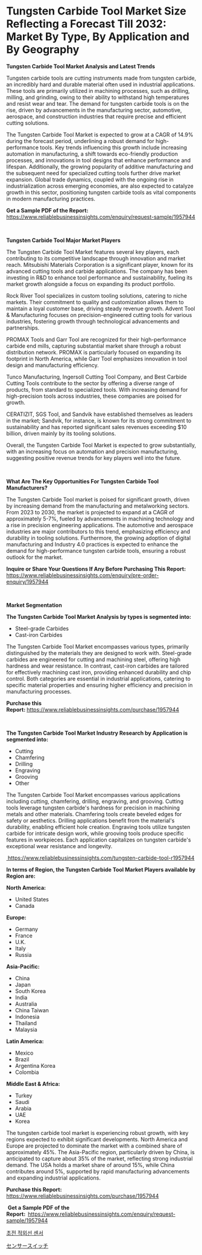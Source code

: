 <p><h1>Tungsten Carbide Tool Market Size Reflecting a Forecast Till 2032: Market By Type, By Application and By Geography</h1></p><p><strong>Tungsten Carbide Tool Market Analysis and Latest Trends</strong></p>
<p><p>Tungsten carbide tools are cutting instruments made from tungsten carbide, an incredibly hard and durable material often used in industrial applications. These tools are primarily utilized in machining processes, such as drilling, milling, and grinding, owing to their ability to withstand high temperatures and resist wear and tear. The demand for tungsten carbide tools is on the rise, driven by advancements in the manufacturing sector, automotive, aerospace, and construction industries that require precise and efficient cutting solutions.</p><p>The Tungsten Carbide Tool Market is expected to grow at a CAGR of 14.9% during the forecast period, underlining a robust demand for high-performance tools. Key trends influencing this growth include increasing automation in manufacturing, a shift towards eco-friendly production processes, and innovations in tool designs that enhance performance and lifespan. Additionally, the growing popularity of additive manufacturing and the subsequent need for specialized cutting tools further drive market expansion. Global trade dynamics, coupled with the ongoing rise in industrialization across emerging economies, are also expected to catalyze growth in this sector, positioning tungsten carbide tools as vital components in modern manufacturing practices.</p></p>
<p><strong>Get a Sample PDF of the Report:&nbsp;</strong> <a href="https://www.reliablebusinessinsights.com/enquiry/request-sample/1957944?utm_campaign=39&utm_medium=2&utm_source=Github&utm_content=ia&utm_term=17022025&utm_id=tungsten-carbide-tool">https://www.reliablebusinessinsights.com/enquiry/request-sample/1957944</a></p>
<p>&nbsp;</p>
<p><strong>Tungsten Carbide Tool Major Market Players</strong></p>
<p><p>The Tungsten Carbide Tool Market features several key players, each contributing to its competitive landscape through innovation and market reach. Mitsubishi Materials Corporation is a significant player, known for its advanced cutting tools and carbide applications. The company has been investing in R&D to enhance tool performance and sustainability, fueling its market growth alongside a focus on expanding its product portfolio.</p><p>Rock River Tool specializes in custom tooling solutions, catering to niche markets. Their commitment to quality and customization allows them to maintain a loyal customer base, driving steady revenue growth. Advent Tool & Manufacturing focuses on precision-engineered cutting tools for various industries, fostering growth through technological advancements and partnerships.</p><p>PROMAX Tools and Garr Tool are recognized for their high-performance carbide end mills, capturing substantial market share through a robust distribution network. PROMAX is particularly focused on expanding its footprint in North America, while Garr Tool emphasizes innovation in tool design and manufacturing efficiency.</p><p>Tunco Manufacturing, Ingersoll Cutting Tool Company, and Best Carbide Cutting Tools contribute to the sector by offering a diverse range of products, from standard to specialized tools. With increasing demand for high-precision tools across industries, these companies are poised for growth.</p><p>CERATIZIT, SGS Tool, and Sandvik have established themselves as leaders in the market; Sandvik, for instance, is known for its strong commitment to sustainability and has reported significant sales revenues exceeding $10 billion, driven mainly by its tooling solutions.</p><p>Overall, the Tungsten Carbide Tool Market is expected to grow substantially, with an increasing focus on automation and precision manufacturing, suggesting positive revenue trends for key players well into the future.</p></p>
<p>&nbsp;</p>
<p><strong>What Are The Key Opportunities For Tungsten Carbide Tool Manufacturers?</strong></p>
<p><p>The Tungsten Carbide Tool market is poised for significant growth, driven by increasing demand from the manufacturing and metalworking sectors. From 2023 to 2030, the market is projected to expand at a CAGR of approximately 5-7%, fueled by advancements in machining technology and a rise in precision engineering applications. The automotive and aerospace industries are major contributors to this trend, emphasizing efficiency and durability in tooling solutions. Furthermore, the growing adoption of digital manufacturing and Industry 4.0 practices is expected to enhance the demand for high-performance tungsten carbide tools, ensuring a robust outlook for the market.</p></p>
<p><strong>Inquire or Share Your Questions If Any Before Purchasing This Report:</strong> <a href="https://www.reliablebusinessinsights.com/enquiry/pre-order-enquiry/1957944?utm_campaign=39&utm_medium=2&utm_source=Github&utm_content=ia&utm_term=17022025&utm_id=tungsten-carbide-tool">https://www.reliablebusinessinsights.com/enquiry/pre-order-enquiry/1957944</a></p>
<p>&nbsp;</p>
<p><strong>Market Segmentation</strong></p>
<p><strong>The Tungsten Carbide Tool Market Analysis by types is segmented into:</strong></p>
<p><ul><li>Steel-grade Carbides</li><li>Cast-iron Carbides</li></ul></p>
<p><p>The Tungsten Carbide Tool Market encompasses various types, primarily distinguished by the materials they are designed to work with. Steel-grade carbides are engineered for cutting and machining steel, offering high hardness and wear resistance. In contrast, cast-iron carbides are tailored for effectively machining cast iron, providing enhanced durability and chip control. Both categories are essential in industrial applications, catering to specific material properties and ensuring higher efficiency and precision in manufacturing processes.</p></p>
<p><strong>Purchase this Report:&nbsp;</strong><a href="https://www.reliablebusinessinsights.com/purchase/1957944?utm_campaign=39&utm_medium=2&utm_source=Github&utm_content=ia&utm_term=17022025&utm_id=tungsten-carbide-tool">https://www.reliablebusinessinsights.com/purchase/1957944</a></p>
<p>&nbsp;</p>
<p><strong>The Tungsten Carbide Tool Market Industry Research by Application is segmented into:</strong></p>
<p><ul><li>Cutting</li><li>Chamfering</li><li>Drilling</li><li>Engraving</li><li>Grooving</li><li>Other</li></ul></p>
<p><p>The Tungsten Carbide Tool Market encompasses various applications including cutting, chamfering, drilling, engraving, and grooving. Cutting tools leverage tungsten carbide's hardness for precision in machining metals and other materials. Chamfering tools create beveled edges for safety or aesthetics. Drilling applications benefit from the material's durability, enabling efficient hole creation. Engraving tools utilize tungsten carbide for intricate design work, while grooving tools produce specific features in workpieces. Each application capitalizes on tungsten carbide's exceptional wear resistance and longevity.</p></p>
<p><a href="https://www.reliablebusinessinsights.com/tungsten-carbide-tool-r1957944?utm_campaign=39&utm_medium=2&utm_source=Github&utm_content=ia&utm_term=17022025&utm_id=tungsten-carbide-tool">&nbsp;https://www.reliablebusinessinsights.com/tungsten-carbide-tool-r1957944</a></p>
<p><strong>In terms of Region, the Tungsten Carbide Tool Market Players available by Region are:</strong></p>
<p>
    <p> <strong> North America: </strong>
        <ul>
            <li>United States</li>
            <li>Canada</li>
        </ul>
        </p> 
    <p> <strong> Europe: </strong>
        <ul>
            <li>Germany</li>
            <li>France</li>
            <li>U.K.</li>
            <li>Italy</li>
            <li>Russia</li>
        </ul>
        </p> 
    <p> <strong> Asia-Pacific: </strong>
        <ul>
            <li>China</li>
            <li>Japan</li>
            <li>South Korea</li>
            <li>India</li>
            <li>Australia</li>
            <li>China Taiwan</li>
            <li>Indonesia</li>
            <li>Thailand</li>
            <li>Malaysia</li>
        </ul>
        </p> 
    <p> <strong> Latin America: </strong>
        <ul>
            <li>Mexico</li>
            <li>Brazil</li>
            <li>Argentina Korea</li>
            <li>Colombia</li>
        </ul>
        </p> 
    <p> <strong> Middle East & Africa: </strong>
        <ul>
            <li>Turkey</li>
            <li>Saudi</li>
            <li>Arabia</li>
            <li>UAE</li>
            <li>Korea</li>
        </ul>
    </p>
    </p>
<p><p>The tungsten carbide tool market is experiencing robust growth, with key regions expected to exhibit significant developments. North America and Europe are projected to dominate the market with a combined share of approximately 45%. The Asia-Pacific region, particularly driven by China, is anticipated to capture about 35% of the market, reflecting strong industrial demand. The USA holds a market share of around 15%, while China contributes around 5%, supported by rapid manufacturing advancements and expanding industrial applications.</p></p>
<p><strong>Purchase this Report: </strong><a href="https://www.reliablebusinessinsights.com/purchase/1957944?utm_campaign=39&utm_medium=2&utm_source=Github&utm_content=ia&utm_term=17022025&utm_id=tungsten-carbide-tool">https://www.reliablebusinessinsights.com/purchase/1957944</a></p>
<p>&nbsp;<strong>Get a Sample PDF of the Report:&nbsp;&nbsp;</strong><a href="https://www.reliablebusinessinsights.com/enquiry/request-sample/1957944?utm_campaign=39&utm_medium=2&utm_source=Github&utm_content=ia&utm_term=17022025&utm_id=tungsten-carbide-tool">https://www.reliablebusinessinsights.com/enquiry/request-sample/1957944</a></p>
<p><strong></strong></p>
<p><p><a href="https://github.com/laholand/Market-Research-Report-List-7/blob/main/317813737588.md?utm_campaign=39&utm_medium=2&utm_source=Github&utm_content=ia&utm_term=17022025&utm_id=tungsten-carbide-tool">초전 적외선 센서</a></p><p><a href="https://github.com/mohamedbakry57/Market-Research-Report-List-7/blob/main/355275237237.md?utm_campaign=39&utm_medium=2&utm_source=Github&utm_content=ia&utm_term=17022025&utm_id=tungsten-carbide-tool">センサースイッチ</a></p></p>